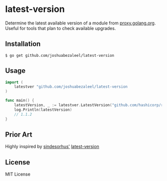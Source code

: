 # latest-version
Determine the latest available version of a module from [proxy.golang.org](proxy.golang.org).
Useful for tools that plan to check available upgrades.

## Installation
```
$ go get github.com/joshuabezaleel/latest-version
```

## Usage
``` go
import (
    latestver "github.com/joshuabezaleel/latest-version
)

func main() {
    latestVersion, _ := latestver.LatestVersion("github.com/hashicorp/raft")
    log.Println(latestVersion)
    // 1.1.2
}
```

## Prior Art
Highly inspired by [sindesorhus'](https://github.com/sindresorhus) [latest-version](https://github.com/sindresorhus/latest-version)

## License
MIT License